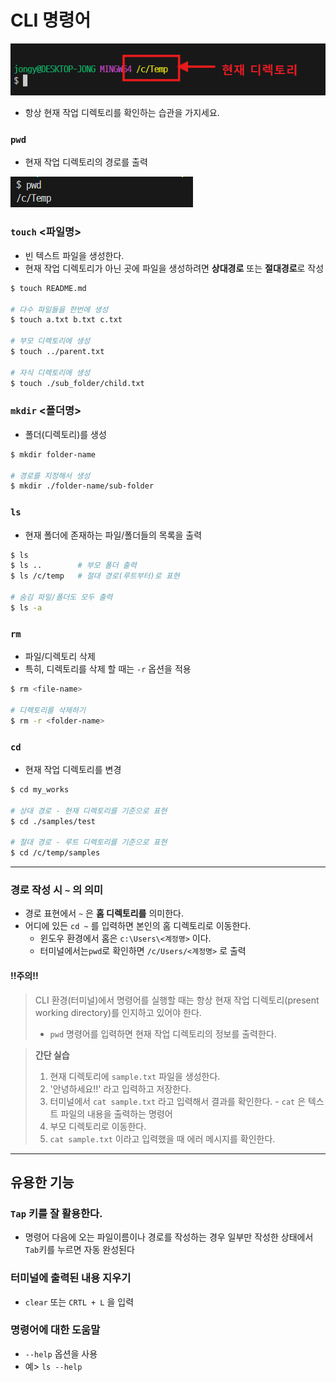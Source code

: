 # CLI 명령어


![cli image](images/01_cli.png)
- 항상 현재 작업 디렉토리를 확인하는 습관을 가지세요.

### `pwd`

- 현재 작업 디렉토리의 경로를 출력

![cli image](images/02_pwd.png)

### `touch` <파일명>

- 빈 텍스트 파일을 생성한다.
- 현재 작업 디렉토리가 아닌 곳에 파일을 생성하려면 **상대경로** 또는 **절대경로**로 작성
```sh
$ touch README.md

# 다수 파일들을 한번에 생성
$ touch a.txt b.txt c.txt

# 부모 디렉토리에 생성
$ touch ../parent.txt

# 자식 디렉토리에 생성
$ touch ./sub_folder/child.txt
```

### `mkdir` <폴더명>

- 폴더(디렉토리)를 생성
```sh
$ mkdir folder-name

# 경로를 지정해서 생성
$ mkdir ./folder-name/sub-folder
```

### `ls`

- 현재 폴더에 존재하는 파일/폴더들의 목록을 출력
```sh
$ ls
$ ls ..        # 부모 폴더 출력
$ ls /c/temp   # 절대 경로(루트부터)로 표현

# 숨김 파일/폴더도 모두 출력
$ ls -a        
```

### `rm`

- 파일/디렉토리 삭제
- 특히, 디렉토리를 삭제 할 때는 `-r` 옵션을 적용

```sh
$ rm <file-name>

# 디렉토리를 삭제하기
$ rm -r <folder-name>
```

### `cd` 

- 현재 작업 디렉토리를 변경
```sh
$ cd my_works

# 상대 경로 - 현재 디렉토리를 기준으로 표현
$ cd ./samples/test

# 절대 경로 - 루트 디렉토리를 기준으로 표현
$ cd /c/temp/samples
```

--------

### 경로 작성 시 `~` 의 의미
- 경로 표현에서 `~` 은 **홈 디렉토리를** 의미한다.
- 어디에 있든 `cd ~` 를 입력하면 본인의 홈 디렉토리로 이동한다.
	- 윈도우 환경에서 홈은 `c:\Users\<계정명>` 이다.
	- 터미널에서는`pwd`로 확인하면 `/c/Users/<계정명>` 로 출력


#### !!주의!!

> CLI 환경(터미널)에서 명령어를 실행할 때는  항상 현재 작업 디렉토리(present working directory)를 인지하고 있어야 한다.
> 
> - `pwd` 명령어를 입력하면 현재 작업 디렉토리의 정보를 출력한다.

> **간단 실습**
> 1. 현재 디렉토리에 `sample.txt` 파일을 생성한다.
> 2. '안녕하세요!!' 라고 입력하고 저장한다.
> 3. 터미널에서 `cat sample.txt` 라고 입력해서 결과를 확인한다.
	- `cat` 은 텍스트 파일의 내용을 출력하는 명령어
> 4. 부모 디렉토리로 이동한다.
> 5. `cat sample.txt` 이라고 입력했을 때 에러 메시지를 확인한다.

-----

## 유용한 기능

### `Tap` 키를 잘 활용한다.
- 명령어 다음에 오는 파일이름이나 경로를 작성하는 경우 일부만 작성한 상태에서 `Tab`키를 누르면 자동 완성된다

### 터미널에 출력된 내용 지우기
- `clear` 또는 `CRTL + L` 을 입력

### 명령어에 대한 도움말
- `--help` 옵션을 사용
- 예> `ls --help`

